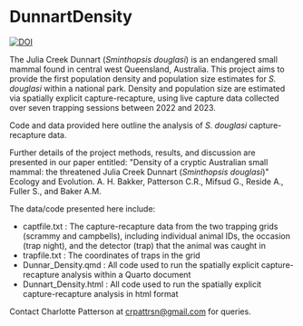 # DunnartDensity

<a href="https://zenodo.org/badge/latestdoi/11189996"><img src="https://zenodo.org/badge/11189996.svg" alt="DOI"></a>

The Julia Creek Dunnart (_Sminthopsis douglasi_) is an endangered small mammal found in central west Queensland, Australia. This project aims to provide the first population density and population size estimates for _S. douglasi_ within a national park. Density and population size are estimated via spatially explicit capture-recapture, using live capture data collected over seven trapping sessions between 2022 and 2023.  

Code and data provided here outline the analysis of _S. douglasi_ capture-recapture data. 

Further details of the project methods, results, and discussion are presented in our paper entitled: "Density of a cryptic Australian small mammal: the threatened Julia Creek Dunnart (_Sminthopsis douglasi_)" Ecology and Evolution. A. H. Bakker, Patterson C.R., Mifsud G., Reside A., Fuller S., and Baker A.M.

The data/code presented here include:
- captfile.txt : The capture-recapture data from the two trapping grids (scrammy and campbells), including individual animal IDs, the occasion (trap night), and the detector (trap) that the animal was caught in
- trapfile.txt : The coordinates of traps in the grid
- Dunnar_Density.qmd : All code used to run the spatially explicit capture-recapture analysis within a Quarto document
- Dunnart_Density.html : All code used to run the spatially explicit capture-recapture analysis in html format

Contact Charlotte Patterson at crpattrsn@gmail.com for queries.
